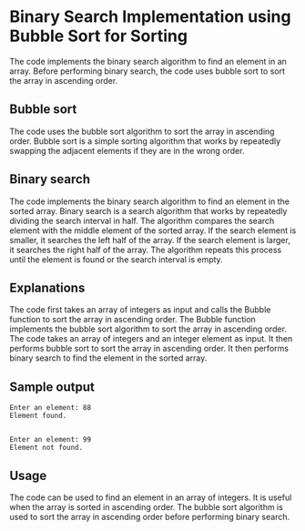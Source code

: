 
#  Binary Search Implementation using Bubble Sort for Sorting


The code implements the binary search algorithm to find an element in an array. Before performing binary search, the code uses bubble sort to sort the array in ascending order.


## Bubble sort
The code uses the bubble sort algorithm to sort the array in ascending order. Bubble sort is a simple sorting algorithm that works by repeatedly swapping the adjacent elements if they are in the wrong order.



## Binary search
The code implements the binary search algorithm to find an element in the sorted array. Binary search is a search algorithm that works by repeatedly dividing the search interval in half. The algorithm compares the search element with the middle element of the sorted array. If the search element is smaller, it searches the left half of the array. If the search element is larger, it searches the right half of the array. The algorithm repeats this process until the element is found or the search interval is empty.





## Explanations
The code first takes an array of integers as input and calls the Bubble function to sort the array in ascending order. The Bubble function implements the bubble sort algorithm to sort the array in ascending order.
The code takes an array of integers and an integer element as input. It then performs bubble sort to sort the array in ascending order. It then performs binary search to find the element in the sorted array.





## Sample output
````
Enter an element: 88
Element found.


Enter an element: 99
Element not found.
````



## Usage
The code can be used to find an element in an array of integers. It is useful when the array is sorted in ascending order. The bubble sort algorithm is used to sort the array in ascending order before performing binary search.